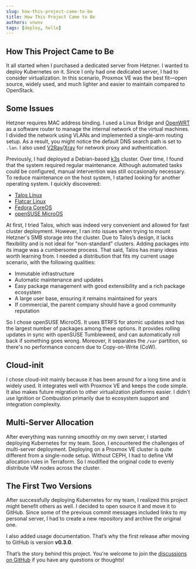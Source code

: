```yaml
---
slug: how-this-project-came-to-be
title: How This Project Came to Be
authors: vnwnv
tags: [deploy, hello]
---
```


## How This Project Came to Be

It all started when I purchased a dedicated server from Hetzner. I wanted to deploy Kubernetes on it. Since I only had one dedicated server, I had to consider virtualization. In this scenario, Proxmox VE was the best fit—open source, widely used, and much lighter and easier to maintain compared to OpenStack.

<!--truncate-->

## Some Issues

Hetzner requires MAC address binding. I used a Linux Bridge and [OpenWRT](https://openwrt.org/) as a software router to manage the internal network of the virtual machines. I divided the network using VLANs and implemented a single-arm routing setup. As a result, you might notice the default DNS search path is set to `.lan`. I also used [V2Ray](https://www.v2fly.org/)/[Xray](https://xtls.github.io/) for network proxy and authentication.

Previously, I had deployed a Debian-based [k3s](https://k3s.io/) cluster. Over time, I found that the system required regular maintenance. Although automated tasks could be configured, manual intervention was still occasionally necessary. To reduce maintenance on the host system, I started looking for another operating system. I quickly discovered:

* [Talos Linux](https://www.talos.dev/)
* [Flatcar Linux](https://www.flatcar.org/)
* [Fedora CoreOS](https://fedoraproject.org/coreos/)
* [openSUSE MicroOS](https://microos.opensuse.org/)

At first, I tried Talos, which was indeed very convenient and allowed for fast cluster deployment. However, I ran into issues when trying to mount Hetzner's SMB storage into the cluster. Due to Talos’s design, it lacks flexibility and is not ideal for "non-standard" clusters. Adding packages into its image was a cumbersome process. That said, Talos has many ideas worth learning from. I needed a distribution that fits my current usage scenario, with the following qualities:

* Immutable infrastructure
* Automatic maintenance and updates
* Easy package management with good extensibility and a rich package ecosystem
* A large user base, ensuring it remains maintained for years
* If commercial, the parent company should have a good community reputation

So I chose openSUSE MicroOS. It uses BTRFS for atomic updates and has the largest number of packages among these options. It provides rolling updates in sync with openSUSE Tumbleweed, and can automatically roll back if something goes wrong. Moreover, it separates the `/var` partition, so there's no performance concern due to Copy-on-Write (CoW).

## Cloud-init

I chose cloud-init mainly because it has been around for a long time and is widely used. It integrates well with Proxmox VE and keeps the code simple. It also makes future migration to other virtualization platforms easier. I didn't use Ignition or Combustion primarily due to ecosystem support and integration complexity.

## Multi-Server Allocation

After everything was running smoothly on my own server, I started deploying Kubernetes for my team. Soon, I encountered the challenges of multi-server deployment. Deploying on a Proxmox VE cluster is quite different from a single-node setup. Without CEPH, I had to define VM allocation rules in Terraform. So I modified the original code to evenly distribute VM nodes across the cluster.

## The First Two Versions

After successfully deploying Kubernetes for my team, I realized this project might benefit others as well. I decided to open source it and move it to GitHub. Since some of the previous commit messages included links to my personal server, I had to create a new repository and archive the original one.

I also added usage documentation. That’s why the first release after moving to GitHub is version **v0.3.0**.

That’s the story behind this project. You're welcome to join the [discussions on GitHub](https://github.com/vnwnv/starbase-cluster-k8s/discussions) if you have any questions or thoughts!
